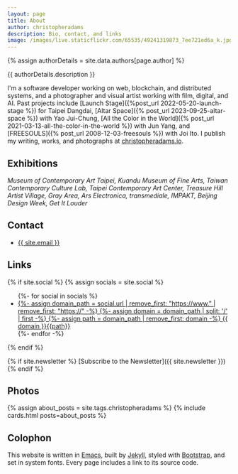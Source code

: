 ```yaml
---
layout: page
title: About
author: christopheradams
description: Bio, contact, and links
image: /images/live.staticflickr.com/65535/49241319873_7ee721ed6a_k.jpg
---
```


{% assign authorDetails = site.data.authors[page.author] %}

<p class="lead">
{{ authorDetails.description }}
</p>

I'm a software developer working on web, blockchain, and distributed systems,
and a photographer and visual artist working with film, digital, and AI.  Past
projects include [Launch Stage]({%post_url 2022-05-20-launch-stage %}) for
Taipei Dangdai, [Altar Space]({% post_url 2023-09-25-altar-space %}) with Yao
Jui-Chung, [All the Color in the World]({% post_url
2021-03-13-all-the-color-in-the-world %}) with Jun Yang, and [FREESOULS]({%
post_url 2008-12-03-freesouls %}) with Joi Ito. I publish my writing, works, and
photographs at [christopheradams.io](https://christopheradams.io).

## Exhibitions

*Museum of Contemporary Art Taipei, Kuandu Museum of Fine Arts, Taiwan
Contemporary Culture Lab, Taipei Contemporary Art Center, Treasure Hill Artist
Village, Gray Area, Ars Electronica, transmediale, IMPAKT, Beijing Design Week,
Get It Louder*

## Contact

<ul class="list-unstyled">
  <li>
    <a href="{{ site.email | prepend: "mailto:" }}">
      {{ site.email }}
    </a>
  </li>
</ul>

## Links

{% if site.social %}
  {% assign socials = site.social %}
  <ul class="list-unstyled">
  {%- for social in socials %}
  <li>
  <a rel="me" href="{{ social.url}}">
    {%- assign domain_path = social.url | remove_first: "https://www." | remove_first: "https://" -%}
    {%- assign domain = domain_path | split: '/' | first -%}
    {%- assign path = domain_path | remove_first: domain -%}
    <span class="link-domain">{{ domain }}</span><span class="link-path">{{path}}</span>
  </a>
  </li>
  {%- endfor -%}
  </ul>
{% endif %}

{% if site.newsletter %}
[Subscribe to the Newsletter]({{ site.newsletter }})
{% endif %}

## Photos

{% assign about_posts = site.tags.christopheradams %}
{% include cards.html posts=about_posts %}

## Colophon

This website is written in [Emacs](https://www.gnu.org/software/emacs/),
built by [Jekyll](http://jekyllrb.com/),
styled with [Bootstrap](https://getbootstrap.com/),
and set in system fonts.
Every page includes a link to its source code.
